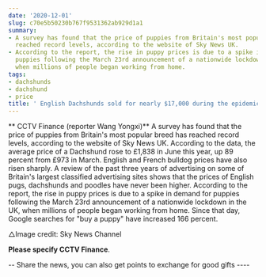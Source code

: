 ```yaml
---
date: '2020-12-01'
slug: c70e5b50230b767f9531362ab929d1a1
summary:
- A survey has found that the price of puppies from Britain's most popular breed has
  reached record levels, according to the website of Sky News UK.
- According to the report, the rise in puppy prices is due to a spike in demand for
  puppies following the March 23rd announcement of a nationwide lockdown in the UK,
  when millions of people began working from home.
tags:
- dachshunds
- dachshund
- price
title: ' English Dachshunds sold for nearly $17,000 during the epidemic, an 89% increase '
---
```


 ** CCTV Finance (reporter Wang Yongxi)**
A survey has found that the price of puppies from Britain's most popular breed has reached record levels, according to the website of Sky News UK. According to the data, the average price of a Dachshund rose to £1,838 in June this year, up 89 percent from £973 in March. English and French bulldog prices have also risen sharply. A review of the past three years of advertising on some of Britain's largest classified advertising sites shows that the prices of English pugs, dachshunds and poodles have never been higher. According to the report, the rise in puppy prices is due to a spike in demand for puppies following the March 23rd announcement of a nationwide lockdown in the UK, when millions of people began working from home. Since that day, Google searches for "buy a puppy" have increased 166 percent.

△Image credit: Sky News Channel

 **Please specify CCTV Finance**.

-- Share the news, you can also get points to exchange for good gifts ----

 
        